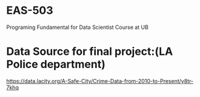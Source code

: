 # EAS-503
Programing Fundamental for Data Scientist Course at UB


# Data Source for final project:(LA Police department)

https://data.lacity.org/A-Safe-City/Crime-Data-from-2010-to-Present/y8tr-7khq
